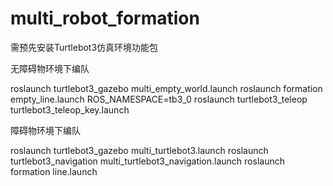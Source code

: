 # multi_robot_formation
需预先安装Turtlebot3仿真环境功能包

无障碍物环境下编队

roslaunch turtlebot3_gazebo multi_empty_world.launch 
roslaunch formation empty_line.launch 
ROS_NAMESPACE=tb3_0 roslaunch turtlebot3_teleop turtlebot3_teleop_key.launch

障碍物环境下编队

roslaunch turtlebot3_gazebo multi_turtlebot3.launch 
roslaunch turtlebot3_navigation multi_turtlebot3_navigation.launch 
roslaunch formation line.launch
